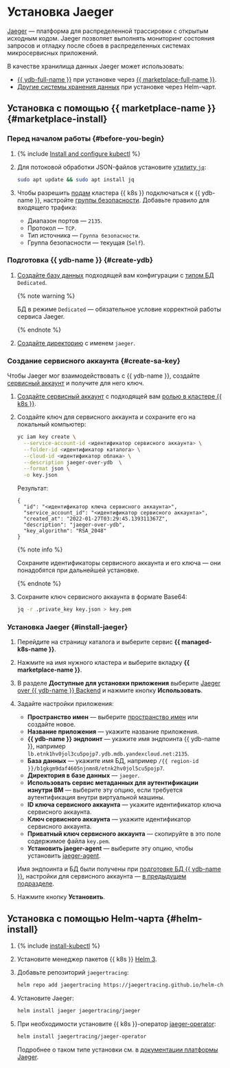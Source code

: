 # Установка Jaeger

[Jaeger](https://www.jaegertracing.io/) — платформа для распределенной трассировки с открытым исходным кодом. Jaeger позволяет выполнять мониторинг состояния запросов и отладку после сбоев в распределенных системах микросервисных приложений.

В качестве хранилища данных Jaeger может использовать:
* [{{ ydb-full-name }}](../../../ydb/) при установке через [{{ marketplace-full-name }}](/marketplace).
* [Другие системы хранения данных](https://github.com/jaegertracing/helm-charts/tree/main/charts/jaeger#storage) при установке через Helm-чарт.

## Установка с помощью {{ marketplace-name }} {#marketplace-install}

### Перед началом работы {#before-you-begin}

1. {% include [Install and configure kubectl](../../../_includes/managed-kubernetes/kubectl-install.md) %}

1. Для потоковой обработки JSON-файлов установите [утилиту `jq`](https://stedolan.github.io/jq/):

   ```bash
   sudo apt update && sudo apt install jq
   ```

1. Чтобы разрешить [подам](../../concepts/index.md#pod) кластера {{ k8s }} подключаться к {{ ydb-name }}, настройте [группы безопасности](../connect/security-groups.md). Добавьте правило для входящего трафика:
   * Диапазон портов — `2135`.
   * Протокол — `TCP`.
   * Тип источника — `Группа безопасности`.
   * Группа безопасности — текущая (`Self`).

### Подготовка {{ ydb-name }} {#create-ydb}

1. [Создайте базу данных](../../../ydb/operations/manage-database.md#create-db) подходящей вам конфигурации с [типом БД](../../../ydb/concepts/serverless-and-dedicated.md) `Dedicated`.

   {% note warning %}

   БД в режиме `Dedicated` — обязательное условие корректной работы сервиса Jaeger.

   {% endnote %}

1. [Создайте директорию](../../../ydb/operations/schema.md#directories) с именем `jaeger`.

### Создание сервисного аккаунта {#create-sa-key}

Чтобы Jaeger мог взаимодействовать с {{ ydb-name }}, создайте [сервисный аккаунт](../../../iam/concepts/users/service-accounts.md) и получите для него ключ.
1. [Создайте сервисный аккаунт](../../../iam/operations/sa/create.md) с подходящей вам [ролью в кластере {{ k8s }}](../../security/index.md#yc-api).
1. Создайте ключ для сервисного аккаунта и сохраните его на локальный компьютер:

   ```bash
   yc iam key create \
     --service-account-id <идентификатор сервисного аккаунта> \
     --folder-id <идентификатор каталога> \
     --cloud-id <идентификатор облака> \
     --description jaeger-over-ydb  \
     --format json \
     -o key.json
   ```

   Результат:

   ```text
   {
     "id": "<идентификатор ключа сервисного аккаунта>",
     "service_account_id": "<идентификатор сервисного аккаунта>",
     "created_at": "2022-01-27T03:29:45.139311367Z",
     "description": "jaeger-over-ydb",
     "key_algorithm": "RSA_2048"
   }
   ```

   {% note info %}

   Сохраните идентификаторы сервисного аккаунта и его ключа — они понадобятся при дальнейшей установке.

   {% endnote %}

1. Сохраните ключ сервисного аккаунта в формате Base64:

   ```bash
   jq -r .private_key key.json > key.pem
   ```

### Установка Jaeger {#install-jaeger}

1. Перейдите на страницу каталога и выберите сервис **{{ managed-k8s-name }}**.
1. Нажмите на имя нужного кластера и выберите вкладку **{{ marketplace-name }}**.
1. В разделе **Доступные для установки приложения** выберите [Jaeger over {{ ydb-name }} Backend](/marketplace/products/yc/jaeger-ydb-store) и нажмите кнопку **Использовать**.
1. Задайте настройки приложения:
   * **Пространство имен** — выберите [пространство имен](../../concepts/index.md#namespace) или создайте новое.
   * **Название приложения** — укажите название приложения.
   * **{{ ydb-name }} эндпоинт** — укажите имя эндпоинта {{ ydb-name }}, например `lb.etnk1hv0jol3cu5pojp7.ydb.mdb.yandexcloud.net:2135`.
   * **База данных** — укажите имя БД, например `/{{ region-id }}/b1gkgm9daf4605njnmn8/etnk2hv0jol5cu5pojp7`.
   * **Директория в базе данных** — `jaeger`.
   * **Использовать сервис метаданных для аутентификации изнутри ВМ** — выберите эту опцию, если требуется аутентификация внутри виртуальной машины.
   * **ID ключа сервисного аккаунта** — укажите идентификатор ключа сервисного аккаунта.
   * **Ключ сервисного аккаунта** — укажите идентификатор сервисного аккаунта.
   * **Приватный ключ сервисного аккаунта** — скопируйте в это поле содержимое файла `key.pem`.
   * **Установить jaeger-agent** — выберите эту опцию, чтобы установить [jaeger-agent](https://hub.docker.com/r/jaegertracing/jaeger-agent/).

   Имя эндпоинта и БД были получены при [подготовке БД {{ ydb-name }}](#create-ydb), настройки для сервисного аккаунта — [в предыдущем подразделе](#create-sa-key).
1. Нажмите кнопку **Установить**.

## Установка с помощью Helm-чарта {#helm-install}

1. {% include [install-kubectl](../../../_includes/managed-kubernetes/kubectl-install.md) %}

1. Установите менеджер пакетов {{ k8s }} [Нelm 3](https://helm.sh/ru/docs/intro/install).
1. Добавьте репозиторий `jaegertracing`:

   ```bash
   helm repo add jaegertracing https://jaegertracing.github.io/helm-charts
   ```

1. Установите Jaeger:

   ```bash
   helm install jaeger jaegertracing/jaeger
   ```

1. При необходимости установите {{ k8s }}-оператор [jaeger-operator](https://github.com/jaegertracing/jaeger-operator):

   ```bash
   helm install jaegertracing/jaeger-operator
   ```

   Подробнее о таком типе установки см. в [документации платформы Jaeger](https://github.com/jaegertracing/helm-charts).